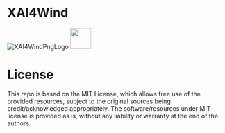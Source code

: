 # XAI4Wind
![XAI4WindPngLogo](https://user-images.githubusercontent.com/18656061/84652304-0c1d7b00-af29-11ea-8359-874e00fd83a5.png)
<img src="https://user-images.githubusercontent.com/18656061/84652304-0c1d7b00-af29-11ea-8359-874e00fd83a5.png" width="48">

# License

This repo is based on the MIT License, which allows free use of the provided resources, subject to the original sources being credit/acknowledged appropriately. The software/resources under MIT license is provided as is, without any liability or warranty at the end of the authors.
